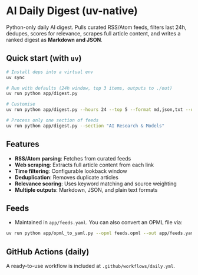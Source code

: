 # AI Daily Digest (uv-native)

Python-only daily AI digest. Pulls curated RSS/Atom feeds, filters last 24h, dedupes, scores for relevance, scrapes full article content, and writes a ranked digest as **Markdown and JSON**.

## Quick start (with `uv`)
```bash
# Install deps into a virtual env
uv sync

# Run with defaults (24h window, top 3 items, outputs to ./out)
uv run python app/digest.py

# Customise
uv run python app/digest.py --hours 24 --top 5 --format md,json,txt --out ./out

# Process only one section of feeds
uv run python app/digest.py --section "AI Research & Models"
```

## Features
- **RSS/Atom parsing**: Fetches from curated feeds
- **Web scraping**: Extracts full article content from each link
- **Time filtering**: Configurable lookback window
- **Deduplication**: Removes duplicate articles
- **Relevance scoring**: Uses keyword matching and source weighting
- **Multiple outputs**: Markdown, JSON, and plain text formats

## Feeds
- Maintained in `app/feeds.yaml`. You can also convert an OPML file via:
```bash
uv run python app/opml_to_yaml.py --opml feeds.opml --out app/feeds.yaml
```

## GitHub Actions (daily)
A ready-to-use workflow is included at `.github/workflows/daily.yml`.
